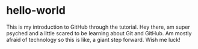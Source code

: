 # hello-world
This is my introduction to GitHub through the tutorial.
Hey there, am super psyched and a little scared to be learning about Git and GitHub. Am mostly afraid of technology so this is like, a giant step forward. Wish me luck!
